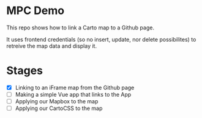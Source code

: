 # MPC Demo

This repo shows how to link a Carto map to a Github page.

It uses frontend credentials (so no insert, update, nor delete possibilites) to retreive the map data and display it.

# Stages
- [x] Linking to an iFrame map from the Github page
- [ ] Making a simple Vue app that links to the App
- [ ] Applying our Mapbox to the map
- [ ] Applying our CartoCSS to the map
